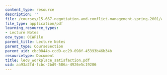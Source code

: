 ```yaml
---
content_type: resource
description: ''
file: /courses/15-667-negotiation-and-conflict-management-spring-2001/aa93a2fdfcbc2bd9586a4926e5c19206_lec8_workplace_satisfaction.pdf
file_type: application/pdf
learning_resource_types:
- Lecture Notes
ocw_type: OCWFile
parent_title: Lecture Notes
parent_type: CourseSection
parent_uid: cbc0844b-ccd9-ec29-098f-45393b46b34b
resourcetype: Document
title: lec8_workplace_satisfaction.pdf
uid: aa93a2fd-fcbc-2bd9-586a-4926e5c19206
---
```

